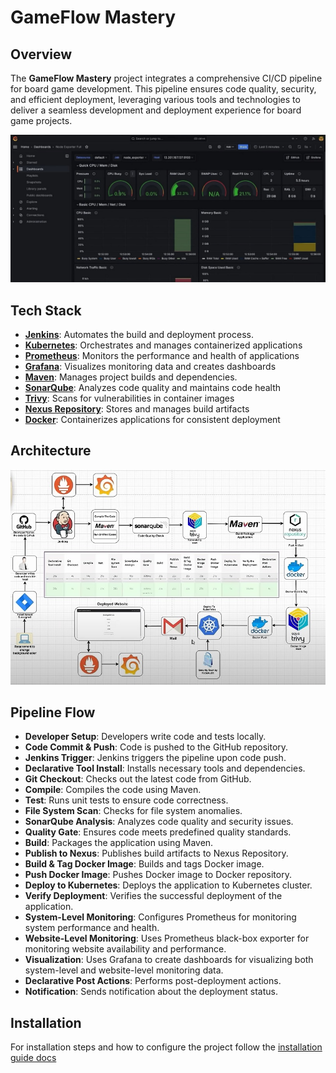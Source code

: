 # GameFlow Mastery

## Overview

The **GameFlow Mastery** project integrates a comprehensive CI/CD pipeline for board game development. This pipeline ensures code quality, security, and efficient deployment, leveraging various tools and technologies to deliver a seamless development and deployment experience for board game projects.

![alt text](./docs/assets/image-3.png)

## Tech Stack

- [**Jenkins**](https://www.jenkins.io/doc/): Automates the build and deployment process.
- [**Kubernetes**](https://kubernetes.io/docs/setup/): Orchestrates and manages containerized applications
- [**Prometheus**](https://prometheus.io/docs/prometheus/latest/getting_started/): Monitors the performance and health of applications
- [**Grafana**](https://grafana.com/docs/grafana/latest/): Visualizes monitoring data and creates dashboards
- [**Maven**](https://maven.apache.org/guides/getting-started/index.html): Manages project builds and dependencies.
- [**SonarQube**](https://docs.sonarsource.com/sonarqube/latest/): Analyzes code quality and maintains code health
- [**Trivy**](https://aquasecurity.github.io/trivy/v0.53/): Scans for vulnerabilities in container images
- [**Nexus Repository**](https://help.sonatype.com/en/installation-and-upgrades.html): Stores and manages build artifacts
- [**Docker**](https://docs.docker.com/get-docker/): Containerizes applications for consistent deployment

## Architecture

![Architecture](./docs/assets/image.png)

## Pipeline Flow

- **Developer Setup**: Developers write code and tests locally.
- **Code Commit & Push**: Code is pushed to the GitHub repository.
- **Jenkins Trigger**: Jenkins triggers the pipeline upon code push.
- **Declarative Tool Install**: Installs necessary tools and dependencies.
- **Git Checkout**: Checks out the latest code from GitHub.
- **Compile**: Compiles the code using Maven.
- **Test**: Runs unit tests to ensure code correctness.
- **File System Scan**: Checks for file system anomalies.
- **SonarQube Analysis**: Analyzes code quality and security issues.
- **Quality Gate**: Ensures code meets predefined quality standards.
- **Build**: Packages the application using Maven.
- **Publish to Nexus**: Publishes build artifacts to Nexus Repository.
- **Build & Tag Docker Image**: Builds and tags Docker image.
- **Push Docker Image**: Pushes Docker image to Docker repository.
- **Deploy to Kubernetes**: Deploys the application to Kubernetes cluster.
- **Verify Deployment**: Verifies the successful deployment of the application.
- **System-Level Monitoring**: Configures Prometheus for monitoring system performance and health.
- **Website-Level Monitoring**: Uses Prometheus black-box exporter for monitoring website availability and performance.
- **Visualization**: Uses Grafana to create dashboards for visualizing both system-level and website-level monitoring data.
- **Declarative Post Actions**: Performs post-deployment actions.
- **Notification**: Sends notification about the deployment status.

## Installation

For installation steps and how to configure the project follow the [installation guide docs](./docs)
